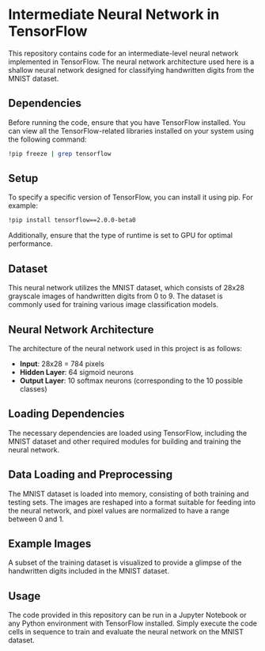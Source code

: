 # Intermediate Neural Network in TensorFlow

This repository contains code for an intermediate-level neural network implemented in TensorFlow. The neural network architecture used here is a shallow neural network designed for classifying handwritten digits from the MNIST dataset.

## Dependencies

Before running the code, ensure that you have TensorFlow installed. You can view all the TensorFlow-related libraries installed on your system using the following command:

```bash
!pip freeze | grep tensorflow
```

## Setup

To specify a specific version of TensorFlow, you can install it using pip. For example:

```bash
!pip install tensorflow==2.0.0-beta0
```

Additionally, ensure that the type of runtime is set to GPU for optimal performance.

## Dataset

This neural network utilizes the MNIST dataset, which consists of 28x28 grayscale images of handwritten digits from 0 to 9. The dataset is commonly used for training various image classification models.

## Neural Network Architecture

The architecture of the neural network used in this project is as follows:

- **Input**: 28x28 = 784 pixels
- **Hidden Layer**: 64 sigmoid neurons
- **Output Layer**: 10 softmax neurons (corresponding to the 10 possible classes)

## Loading Dependencies

The necessary dependencies are loaded using TensorFlow, including the MNIST dataset and other required modules for building and training the neural network.

## Data Loading and Preprocessing

The MNIST dataset is loaded into memory, consisting of both training and testing sets. The images are reshaped into a format suitable for feeding into the neural network, and pixel values are normalized to have a range between 0 and 1.

## Example Images

A subset of the training dataset is visualized to provide a glimpse of the handwritten digits included in the MNIST dataset.

## Usage

The code provided in this repository can be run in a Jupyter Notebook or any Python environment with TensorFlow installed. Simply execute the code cells in sequence to train and evaluate the neural network on the MNIST dataset.

